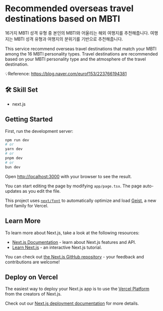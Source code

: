 # Recommended overseas travel destinations based on MBTI
16가지 MBTI 성격 유형 중 본인의 MBTI와 어울리는 해외 여행지를 추천해줍니다.
여행지는 MBTI 성격 유형과 여행지의 분위기를 기반으로 추천해줍니다.

This service recommend overseas travel destinations that match your MBTI among the 16 MBTI personality types. 
Travel destinations are recommended based on your MBTI personality type and the atmosphere of the travel destination.

💡Reference: https://blog.naver.com/eurof153/223766194381


## 🛠️ Skill Set
- next.js


## Getting Started

First, run the development server:

```bash
npm run dev
# or
yarn dev
# or
pnpm dev
# or
bun dev
```

Open [http://localhost:3000](http://localhost:3000) with your browser to see the result.

You can start editing the page by modifying `app/page.tsx`. The page auto-updates as you edit the file.

This project uses [`next/font`](https://nextjs.org/docs/app/building-your-application/optimizing/fonts) to automatically optimize and load [Geist](https://vercel.com/font), a new font family for Vercel.

## Learn More

To learn more about Next.js, take a look at the following resources:

- [Next.js Documentation](https://nextjs.org/docs) - learn about Next.js features and API.
- [Learn Next.js](https://nextjs.org/learn) - an interactive Next.js tutorial.

You can check out [the Next.js GitHub repository](https://github.com/vercel/next.js) - your feedback and contributions are welcome!

## Deploy on Vercel

The easiest way to deploy your Next.js app is to use the [Vercel Platform](https://vercel.com/new?utm_medium=default-template&filter=next.js&utm_source=create-next-app&utm_campaign=create-next-app-readme) from the creators of Next.js.

Check out our [Next.js deployment documentation](https://nextjs.org/docs/app/building-your-application/deploying) for more details.
